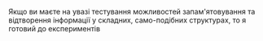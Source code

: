 Якщо ви маєте на увазі тестування можливостей запам'ятовування та відтворення інформації у складних, само-подібних структурах, то я готовий до експериментів